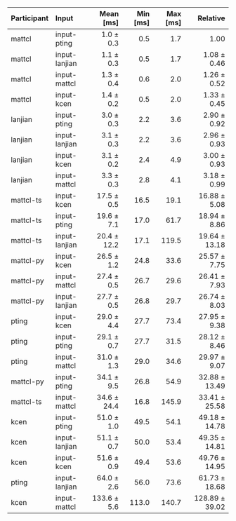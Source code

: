 | Participant | Input | Mean [ms] | Min [ms] | Max [ms] | Relative |
|:---|:---|---:|---:|---:|---:|
| mattcl | input-pting | 1.0 ± 0.3 | 0.5 | 1.7 | 1.00 |
| mattcl | input-lanjian | 1.1 ± 0.3 | 0.5 | 1.7 | 1.08 ± 0.46 |
| mattcl | input-mattcl | 1.3 ± 0.4 | 0.6 | 2.0 | 1.26 ± 0.52 |
| mattcl | input-kcen | 1.4 ± 0.2 | 0.5 | 2.0 | 1.33 ± 0.45 |
| lanjian | input-pting | 3.0 ± 0.3 | 2.2 | 3.6 | 2.90 ± 0.92 |
| lanjian | input-lanjian | 3.1 ± 0.3 | 2.2 | 3.6 | 2.96 ± 0.93 |
| lanjian | input-kcen | 3.1 ± 0.2 | 2.4 | 4.9 | 3.00 ± 0.93 |
| lanjian | input-mattcl | 3.3 ± 0.3 | 2.8 | 4.1 | 3.18 ± 0.99 |
| mattcl-ts | input-kcen | 17.5 ± 0.5 | 16.5 | 19.1 | 16.88 ± 5.08 |
| mattcl-ts | input-pting | 19.6 ± 7.1 | 17.0 | 61.7 | 18.94 ± 8.86 |
| mattcl-ts | input-lanjian | 20.4 ± 12.2 | 17.1 | 119.5 | 19.64 ± 13.18 |
| mattcl-py | input-kcen | 26.5 ± 1.2 | 24.8 | 33.6 | 25.57 ± 7.75 |
| mattcl-py | input-mattcl | 27.4 ± 0.5 | 26.7 | 29.6 | 26.41 ± 7.93 |
| mattcl-py | input-lanjian | 27.7 ± 0.5 | 26.8 | 29.7 | 26.74 ± 8.03 |
| pting | input-kcen | 29.0 ± 4.4 | 27.7 | 73.4 | 27.95 ± 9.38 |
| pting | input-pting | 29.1 ± 0.7 | 27.7 | 31.5 | 28.12 ± 8.46 |
| pting | input-mattcl | 31.0 ± 1.3 | 29.0 | 34.6 | 29.97 ± 9.07 |
| mattcl-py | input-pting | 34.1 ± 9.5 | 26.8 | 54.9 | 32.88 ± 13.49 |
| mattcl-ts | input-mattcl | 34.6 ± 24.4 | 16.8 | 145.9 | 33.41 ± 25.58 |
| kcen | input-pting | 51.0 ± 1.0 | 49.5 | 54.1 | 49.18 ± 14.78 |
| kcen | input-lanjian | 51.1 ± 0.7 | 50.0 | 53.4 | 49.35 ± 14.81 |
| kcen | input-kcen | 51.6 ± 0.9 | 49.4 | 53.6 | 49.76 ± 14.95 |
| pting | input-lanjian | 64.0 ± 2.6 | 56.0 | 73.6 | 61.73 ± 18.68 |
| kcen | input-mattcl | 133.6 ± 5.6 | 113.0 | 140.7 | 128.89 ± 39.02 |
